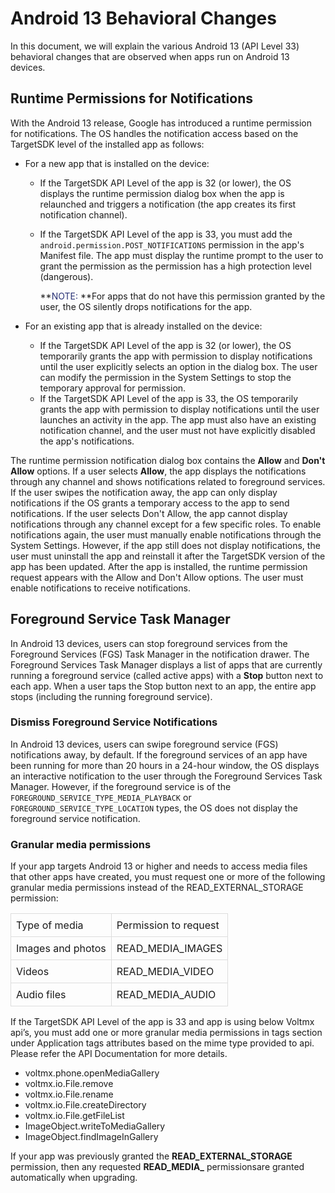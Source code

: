 # Android 13 Behavioral Changes

In this document, we will explain the various Android 13 (API Level 33) behavioral changes that are observed when apps run on Android 13 devices.

## Runtime Permissions for Notifications

With the Android 13 release, Google has introduced a runtime permission for notifications. The OS handles the notification access based on the TargetSDK level of the installed app as follows:

*   For a new app that is installed on the device:
    *   If the TargetSDK API Level of the app is 32 (or lower), the OS displays the runtime permission dialog box when the app is relaunched and triggers a notification (the app creates its first notification channel).
    *   If the TargetSDK API Level of the app is 33, you must add the `android.permission.POST_NOTIFICATIONS` permission in the app's Manifest file. The app must display the runtime prompt to the user to grant the permission as the permission has a high protection level (dangerous).

        <span class="autonumber"><span>**<span style="color: #293276;" class="mcFormatColor">NOTE:</span> **</span></span>For apps that do not have this permission granted by the user, the OS silently drops notifications for the app.

*   For an existing app that is already installed on the device:
    *   If the TargetSDK API Level of the app is 32 (or lower), the OS temporarily grants the app with permission to display notifications until the user explicitly selects an option in the dialog box. The user can modify the permission in the System Settings to stop the temporary approval for permission.
    *   If the TargetSDK API Level of the app is 33, the OS temporarily grants the app with permission to display notifications until the user launches an activity in the app. The app must also have an existing notification channel, and the user must not have explicitly disabled the app's notifications.

The runtime permission notification dialog box contains the **Allow** and **Don't Allow** options. If a user selects **Allow**, the app displays the notifications through any channel and shows notifications related to foreground services. If the user swipes the notification away, the app can only display notifications if the OS grants a temporary access to the app to send notifications. If the user selects Don't Allow, the app cannot display notifications through any channel except for a few specific roles. To enable notifications again, the user must manually enable notifications through the System Settings. However, if the app still does not display notifications, the user must uninstall the app and reinstall it after the TargetSDK version of the app has been updated. After the app is installed, the runtime permission request appears with the Allow and Don't Allow options. The user must enable notifications to receive notifications.  

## Foreground Service Task Manager

In Android 13 devices, users can stop foreground services from the Foreground Services (FGS) Task Manager in the notification drawer. The Foreground Services Task Manager displays a list of apps that are currently running a foreground service (called active apps) with a **Stop** button next to each app. When a user taps the Stop button next to an app, the entire app stops (including the running foreground service).

### Dismiss Foreground Service Notifications

In Android 13 devices, users can swipe foreground service (FGS) notifications away, by default. If the foreground services of an app have been running for more than 20 hours in a 24-hour window, the OS displays an interactive notification to the user through the Foreground Services Task Manager. However, if the foreground service is of the `FOREGROUND_SERVICE_TYPE_MEDIA_PLAYBACK` or `FOREGROUND_SERVICE_TYPE_LOCATION` types, the OS does not display the foreground service notification.


### Granular media permissions

If your app targets Android 13 or higher and needs to access media files that other apps have created, you must request one or more of the following granular media permissions instead of the READ_EXTERNAL_STORAGE permission:

<html>
<head>
<style>
table {
  border-collapse: collapse;
  width: 100%;
}
td, th {
  border: 1px solid #dddddd;
  text-align: left;
  padding: 8px;
}
tr:nth-child(even) {
}
</style>
</head>
<body>
<table>
  <tr>
    <td>Type of media</td>
    <td>Permission to request</td>
  </tr>
  <tr>
    <td>Images and photos</td>
    <td>READ_MEDIA_IMAGES</td>
  </tr>
  <tr>
    <td>Videos</td>
    <td>READ_MEDIA_VIDEO</td>
  </tr>
  <tr>
    <td>Audio files</td>
    <td>READ_MEDIA_AUDIO</td>
    </tr>
</table>
</body>
</html>

If the TargetSDK API Level of the app is 33 and app is using below Voltmx api’s, you must add one or more granular media permissions in tags section under Application tags attributes based on the mime type provided to api. Please refer the API Documentation for more details.

*	voltmx.phone.openMediaGallery 
*	voltmx.io.File.remove
*	voltmx.io.File.rename
*	voltmx.io.File.createDirectory
*	voltmx.io.File.getFileList
*	ImageObject.writeToMediaGallery
*	ImageObject.findImageInGallery

If your app was previously granted the **READ_EXTERNAL_STORAGE** permission, then any requested **READ_MEDIA_** permissionsare granted automatically when upgrading.
